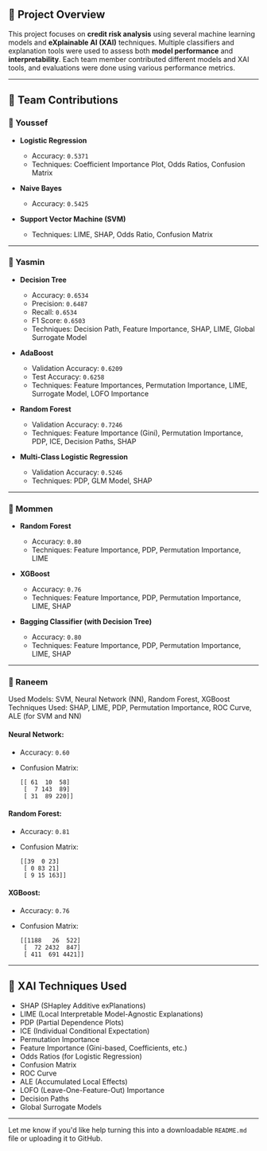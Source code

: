 ## 📌 Project Overview

This project focuses on **credit risk analysis** using several machine learning models and **eXplainable AI (XAI)** techniques. Multiple classifiers and explanation tools were used to assess both **model performance** and **interpretability**. Each team member contributed different models and XAI tools, and evaluations were done using various performance metrics.

---

## 👥 Team Contributions

### 🔹 Youssef

* **Logistic Regression**

  * Accuracy: `0.5371`
  * Techniques: Coefficient Importance Plot, Odds Ratios, Confusion Matrix

* **Naive Bayes**

  * Accuracy: `0.5425`

* **Support Vector Machine (SVM)**

  * Techniques: LIME, SHAP, Odds Ratio, Confusion Matrix

---

### 🔹 Yasmin

* **Decision Tree**

  * Accuracy: `0.6534`
  * Precision: `0.6487`
  * Recall: `0.6534`
  * F1 Score: `0.6503`
  * Techniques: Decision Path, Feature Importance, SHAP, LIME, Global Surrogate Model

* **AdaBoost**

  * Validation Accuracy: `0.6209`
  * Test Accuracy: `0.6258`
  * Techniques: Feature Importances, Permutation Importance, LIME, Surrogate Model, LOFO Importance

* **Random Forest**

  * Validation Accuracy: `0.7246`
  * Techniques: Feature Importance (Gini), Permutation Importance, PDP, ICE, Decision Paths, SHAP

* **Multi-Class Logistic Regression**

  * Validation Accuracy: `0.5246`
  * Techniques: PDP, GLM Model, SHAP

---

### 🔹 Mommen

* **Random Forest**

  * Accuracy: `0.80`
  * Techniques: Feature Importance, PDP, Permutation Importance, LIME

* **XGBoost**

  * Accuracy: `0.76`
  * Techniques: Feature Importance, PDP, Permutation Importance, LIME, SHAP

* **Bagging Classifier (with Decision Tree)**

  * Accuracy: `0.80`
  * Techniques: Feature Importance, PDP, Permutation Importance, LIME, SHAP

---

### 🔹 Raneem

Used Models: SVM, Neural Network (NN), Random Forest, XGBoost
Techniques Used: SHAP, LIME, PDP, Permutation Importance, ROC Curve, ALE (for SVM and NN)

#### Neural Network:

* Accuracy: `0.60`
* Confusion Matrix:

  ```
  [[ 61  10  58]
   [  7 143  89]
   [ 31  89 220]]
  ```

#### Random Forest:

* Accuracy: `0.81`
* Confusion Matrix:

  ```
  [[39  0 23]
   [ 0 83 21]
   [ 9 15 163]]
  ```

#### XGBoost:

* Accuracy: `0.76`
* Confusion Matrix:

  ```
  [[1188   26  522]
   [  72 2432  847]
   [ 411  691 4421]]
  ```

---

## 🧠 XAI Techniques Used

* SHAP (SHapley Additive exPlanations)
* LIME (Local Interpretable Model-Agnostic Explanations)
* PDP (Partial Dependence Plots)
* ICE (Individual Conditional Expectation)
* Permutation Importance
* Feature Importance (Gini-based, Coefficients, etc.)
* Odds Ratios (for Logistic Regression)
* Confusion Matrix
* ROC Curve
* ALE (Accumulated Local Effects)
* LOFO (Leave-One-Feature-Out) Importance
* Decision Paths
* Global Surrogate Models

---

Let me know if you'd like help turning this into a downloadable `README.md` file or uploading it to GitHub.
